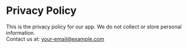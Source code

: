 # Privacy Policy

This is the privacy policy for our app. We do not collect or store personal information.  
Contact us at: your-email@example.com
